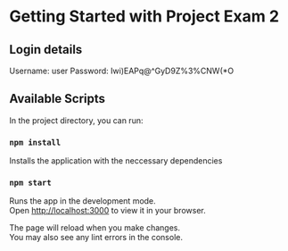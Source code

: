 # Getting Started with Project Exam 2

## Login details

Username: user
Password: Iwi)EAPq@^GyD9Z%3%CNW(\*O

## Available Scripts

In the project directory, you can run:

### `npm install`

Installs the application with the neccessary dependencies

### `npm start`

Runs the app in the development mode.\
Open [http://localhost:3000](http://localhost:3000) to view it in your browser.

The page will reload when you make changes.\
You may also see any lint errors in the console.
